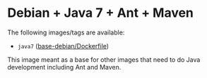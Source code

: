 # Debian + Java 7 + Ant + Maven

The following images/tags are available:

 - `java7` ([base-debian/Dockerfile](https://github.com/ceylon-docker/base-debian/blob/java7/Dockerfile))

 This image meant as a base for other images that need to do Java development including Ant and Maven.

